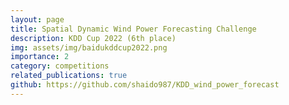 ```yaml
---
layout: page
title: Spatial Dynamic Wind Power Forecasting Challenge
description: KDD Cup 2022 (6th place)
img: assets/img/baidukddcup2022.png
importance: 2
category: competitions
related_publications: true
github: https://github.com/shaido987/KDD_wind_power_forecast
---
```

